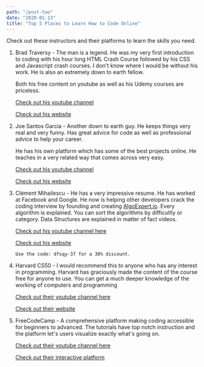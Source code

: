 ```yaml
---
path: "/post-two"
date: "2020-01-13"
title: "Top 5 Places to Learn How to Code Online"
---
```


Check out these instructors and their platforms to learn the skills you need.

1.  Brad Traversy - The man is a legend. He was my very first introduction to coding with his hour long HTML Crash Course followed by his CSS and Javascript crash courses. I don't know where I would be without his work. He is also an extremely down to earth fellow.

    Both his free content on youtube as well as his Udemy courses are priceless.

    <a href="https://www.youtube.com/channel/UC29ju8bIPH5as8OGnQzwJyA" target="_blank">Check out his youtube channel</a>

    <a href="https://www.traversymedia.com/" target="_blank">Check out his website</a>

2.  Joe Santos Garcia - Another down to earth guy. He keeps things very real and very funny. Has great advice for code as well as professional advice to help your career.

    He has his own platform which has some of the best projects online. He teaches in a very related way that comes across very easy.

    [Check out his youtube channel](https://www.youtube.com/channel/UC46wWUso9H5KPQcoL9iE3Ug)

    [Check out his website](https://codingphase.samcart.com/products/codingphase-monthly-plan-1-dollar-3-day-trial/?sc_ref=yOiBRj7O8QUhFzgA)

3.  Clément Mihailescu - He has a very impressive resume. He has worked at Facebook and Google. He now is helping other developers crack the coding interview by founding and creating [AlgoExpert.io](https://algoexpert.io). Every algorithm is explained. You can sort the algorithms by difficultly or category. Data Structures are explained in matter of fact videos.

    [Check out his youtube channel here](https://www.youtube.com/channel/UCaO6VoaYJv4kS-TQO_M-N_g)

    [Check out his website](https://algoexpert.io)

        Use the code: dfsqy-37 for a 30% discount.

4.  Harvard CS50 - I would recommend this to anyone who has any interest in programming. Harvard has graciously made the content of the course free for anyone to use. You can get a much deeper knowledge of the working of computers and programming

    [Check out their youtube channel here](https://www.youtube.com/channel/UCcabW7890RKJzL968QWEykA)

    [Check out their website](https://online-learning.harvard.edu/course/cs50-introduction-computer-science)

5.  FreeCodeCamp - A comprehensive platform making coding accessible for beginners to advanced. The tutorials have top notch instruction and the platform let's users visualize exactly what's going on.

    [Check out their youtube channel here](https://www.youtube.com/channel/UC8butISFwT-Wl7EV0hUK0BQ)

    [Check out their interactive platform](https://www.freecodecamp.org/)
